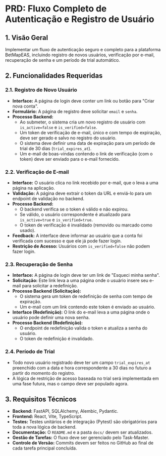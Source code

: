 # PRD: Fluxo Completo de Autenticação e Registro de Usuário

## 1. Visão Geral

Implementar um fluxo de autenticação seguro e completo para a plataforma BetMapEAS, incluindo registro de novos usuários, verificação por e-mail, recuperação de senha e um período de trial automático.

## 2. Funcionalidades Requeridas

### 2.1. Registro de Novo Usuário

- **Interface:** A página de login deve conter um link ou botão para "Criar nova conta".
- **Formulário:** A página de registro deve solicitar `email` e `senha`.
- **Processo Backend:**
  - Ao submeter, o sistema cria um novo registro de usuário com `is_active=false` e `is_verified=false`.
  - Um token de verificação de e-mail, único e com tempo de expiração, deve ser gerado e salvo no registro do usuário.
  - O sistema deve definir uma data de expiração para um período de trial de 30 dias (`trial_expires_at`).
  - Um e-mail de boas-vindas contendo o link de verificação (com o token) deve ser enviado para o e-mail fornecido.

### 2.2. Verificação de E-mail

- **Interface:** O usuário clica no link recebido por e-mail, que o leva a uma página na aplicação.
- **Validação:** A página deve extrair o token da URL e enviá-lo para um endpoint de validação no backend.
- **Processo Backend:**
  - O backend verifica se o token é válido e não expirou.
  - Se válido, o usuário correspondente é atualizado para `is_active=true` e `is_verified=true`.
  - O token de verificação é invalidado (removido ou marcado como usado).
- **Feedback:** A interface deve informar ao usuário que a conta foi verificada com sucesso e que ele já pode fazer login.
- **Restrição de Acesso:** Usuários com `is_verified=false` não podem fazer login.

### 2.3. Recuperação de Senha

- **Interface:** A página de login deve ter um link de "Esqueci minha senha".
- **Solicitação:** Este link leva a uma página onde o usuário insere seu e-mail para solicitar a redefinição.
- **Processo Backend (Solicitação):**
  - O sistema gera um token de redefinição de senha com tempo de expiração.
  - Um e-mail com um link contendo este token é enviado ao usuário.
- **Interface (Redefinição):** O link do e-mail leva a uma página onde o usuário pode definir uma nova senha.
- **Processo Backend (Redefinição):**
  - O endpoint de redefinição valida o token e atualiza a senha do usuário.
  - O token de redefinição é invalidado.

### 2.4. Período de Trial

- Todo novo usuário registrado deve ter um campo `trial_expires_at` preenchido com a data e hora correspondente a 30 dias no futuro a partir do momento do registro.
- A lógica de restrição de acesso baseada no trial será implementada em uma fase futura, mas o campo deve ser populado agora.

## 3. Requisitos Técnicos

- **Backend:** FastAPI, SQLAlchemy, Alembic, Pydantic.
- **Frontend:** React, Vite, TypeScript.
- **Testes:** Testes unitários e de integração (Pytest) são obrigatórios para toda a nova lógica de backend.
- **Documentação:** O `README.md` e a pasta `docs/` devem ser atualizados.
- **Gestão de Tarefas:** O fluxo deve ser gerenciado pelo Task-Master.
- **Controle de Versão:** Commits devem ser feitos no GitHub ao final de cada tarefa principal concluída.
